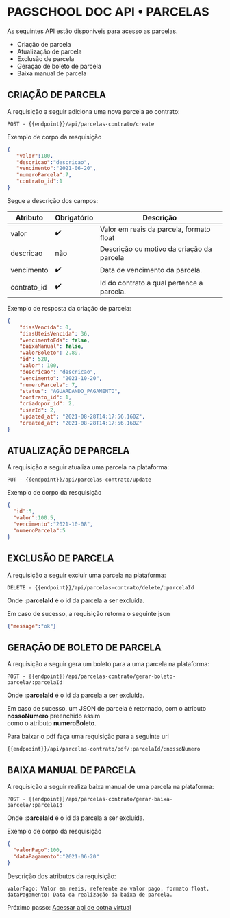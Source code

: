 # **PAGSCHOOL DOC API • PARCELAS**

As sequintes API estão disponíveis para acesso as parcelas.

- Criação de parcela
- Atualização de parcela
- Exclusão de parcela
- Geração de boleto de parcela
- Baixa manual de parcela



## CRIAÇÃO DE PARCELA

A requisição a seguir adiciona uma nova parcela ao contrato:
```
POST - {{endpoint}}/api/parcelas-contrato/create
```
Exemplo de corpo da resquisição
```JSON
{
   "valor":100,
   "descricao":"descricao",
   "vencimento":"2021-06-20",
   "numeroParcela":7,
   "contrato_id":1
}
```

Segue a descrição dos campos:


| Atributo | Obrigatório | Descrição|
| --- | ----------- |----------- |
|valor| :heavy_check_mark: | Valor em reais da parcela, formato float |
|descricao| não | Descrição ou motivo da criação da parcela |
|vencimento| :heavy_check_mark: | Data de vencimento da parcela. |
|contrato_id| :heavy_check_mark: | Id do contrato a qual pertence a parcela. |



Exemplo de resposta da criação de parcela:
```JSON
{
    "diasVencida": 0,
    "diasUteisVencida": 36,
    "vencimentoFds": false,
    "baixaManual": false,
    "valorBoleto": 2.89,
    "id": 520,
    "valor": 100,
    "descricao": "descricao",
    "vencimento": "2021-10-20",
    "numeroParcela": 7,
    "status": "AGUARDANDO_PAGAMENTO",
    "contrato_id": 1,
    "criadopor_id": 2,
    "userId": 2,
    "updated_at": "2021-08-28T14:17:56.160Z",
    "created_at": "2021-08-28T14:17:56.160Z"
}
```



## ATUALIZAÇÃO DE PARCELA

A requisição a seguir atualiza uma parcela na plataforma:
```
PUT - {{endpoint}}/api/parcelas-contrato/update
```

Exemplo de corpo da resquisição
```JSON
{
  "id":5,
  "valor":100.5,
  "vencimento":"2021-10-08",
  "numeroParcela":5
}
```


## EXCLUSÃO DE PARCELA

A requisição a seguir excluir uma parcela na plataforma:
```
DELETE - {{endpoint}}/api/parcelas-contrato/delete/:parcelaId
```

Onde **:parcelaId** é o id da parcela a ser excluída.

Em caso de sucesso, a requisição retorna o seguinte json
```JSON
{"message":"ok"}
```

## GERAÇÃO DE BOLETO DE PARCELA

A requisição a seguir gera um boleto para a uma parcela na plataforma:
```
POST - {{endpoint}}/api/parcelas-contrato/gerar-boleto-parcela/:parcelaId
```

Onde **:parcelaId** é o id da parcela a ser excluída.

Em caso de sucesso, um JSON de parcela é retornado, com o atributo **nossoNumero** preenchido assim  
como o atributo **numeroBoleto**.

Para baixar o pdf faça uma requisição para a seguinte url
```
{{endpooint}}/api/parcelas-contrato/pdf/:parcelaId/:nossoNumero
```



## BAIXA MANUAL DE PARCELA

A requisição a seguir realiza baixa manual de uma parcela na plataforma:
```
POST - {{endpoint}}/api/parcelas-contrato/gerar-baixa-parcela/:parcelaId
```
Onde **:parcelaId** é o id da parcela a ser excluída.

Exemplo de corpo da resquisição
```JSON
{
  "valorPago":100,
  "dataPagamento":"2021-06-20"
}
```
Descrição dos atributos da requisição:

    valorPago: Valor em reais, referente ao valor pago, formato float.
    dataPagamento: Data da realização da baixa de parcela.



Próximo passo: [Acessar api de cotna virtual](../conta-virtual)

